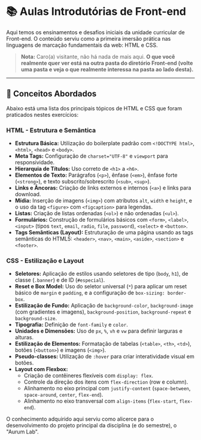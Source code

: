 # 📚 Aulas Introdutórias de Front-end

Aqui temos os ensinamentos e desafios iniciais da unidade curricular de Front-end. O conteúdo serviu como a primeira imersão prática nas linguagens de marcação fundamentais da web: HTML e CSS.

> **Nota:** Caro(a) visitante, não há nada de mais aqui. **O que você realmente quer ver está na outra pasta do diretório Front-end (volte uma pasta e veja o que realmente interessa na pasta ao lado desta).**

---

## 📖 Conceitos Abordados

Abaixo está uma lista dos principais tópicos de HTML e CSS que foram praticados nestes exercícios:

### HTML - Estrutura e Semântica

*   **Estrutura Básica:** Utilização do boilerplate padrão com `<!DOCTYPE html>`, `<html>`, `<head>` e `<body>`.
*   **Meta Tags:** Configuração de `charset="UTF-8"` e `viewport` para responsividade.
*   **Hierarquia de Títulos:** Uso correto de `<h1>` a `<h6>`.
*   **Elementos de Texto:** Parágrafos (`<p>`), ênfase (`<em>`), ênfase forte (`<strong>`), e texto subscrito/sobrescrito (`<sub>`, `<sup>`).
*   **Links e Âncoras:** Criação de links externos e internos (`<a>`) e links para download.
*   **Mídia:** Inserção de imagens (`<img>`) com atributos `alt`, `width` e `height`, e o uso da tag `<figure>` com `<figcaption>` para legendas.
*   **Listas:** Criação de listas ordenadas (`<ol>`) e não ordenadas (`<ul>`).
*   **Formulários:** Construção de formulários básicos com `<form>`, `<label>`, `<input>` (tipos `text`, `email`, `radio`, `file`, `password`), `<select>` e `<button>`.
*   **Tags Semânticas (Layout):** Estruturação de uma página usando as tags semânticas do HTML5: `<header>`, `<nav>`, `<main>`, `<aside>`, `<section>` e `<footer>`.

### CSS - Estilização e Layout

*   **Seletores:** Aplicação de estilos usando seletores de tipo (`body`, `h1`), de classe (`.banner`) e de ID (`#especial`).
*   **Reset e Box Model:** Uso do seletor universal (`*`) para aplicar um reset básico de `margin` e `padding`, e a configuração de `box-sizing: border-box`.
*   **Estilização de Fundo:** Aplicação de `background-color`, `background-image` (com gradientes e imagens), `background-position`, `background-repeat` e `background-size`.
*   **Tipografia:** Definição de `font-family` e `color`.
*   **Unidades e Dimensões:** Uso de `px`, `%`, `vh` e `vw` para definir larguras e alturas.
*   **Estilização de Elementos:** Formatação de tabelas (`<table>`, `<th>`, `<td>`), botões (`<button>`) e imagens (`<img>`).
*   **Pseudo-classes:** Utilização de `:hover` para criar interatividade visual em botões.
*   **Layout com Flexbox:**
    *   Criação de contêineres flexíveis com `display: flex`.
    *   Controle da direção dos itens com `flex-direction` (row e column).
    *   Alinhamento no eixo principal com `justify-content` (`space-between`, `space-around`, `center`, `flex-end`).
    *   Alinhamento no eixo transversal com `align-items` (`flex-start`, `flex-end`).

O conhecimento adquirido aqui serviu como alicerce para o desenvolvimento do projeto principal da disciplina (e do semestre), o "Aurum Lab".
